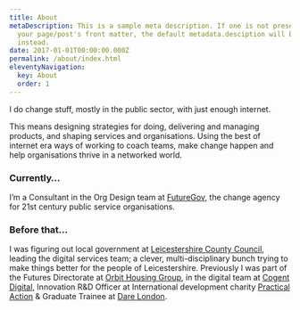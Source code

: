 ```yaml
---
title: About
metaDescription: This is a sample meta description. If one is not present in
  your page/post's front matter, the default metadata.desciption will be used
  instead.
date: 2017-01-01T00:00:00.000Z
permalink: /about/index.html
eleventyNavigation:
  key: About
  order: 1
---
```

I do change stuff, mostly in the public sector, with just enough internet.

This means designing strategies for doing, delivering and managing products, and shaping services and organisations. Using the best of internet era ways of working to coach teams, make change happen and help organisations thrive in a networked world.

### Currently…

I’m a Consultant in the Org Design team at [FutureGov](https://www.wearefuturegov.com/), the change agency for 21st century public service organisations.

### Before that...

I was figuring out local government at [Leicestershire County Council](http://leicestershire.gov.uk/), leading the digital services team; a clever, multi-disciplinary bunch trying to make things better for the people of Leicestershire. Previously I was part of the Futures Directorate at [Orbit Housing Group](http://www.orbit.org.uk/), in the digital team at [Cogent Digital](https://www.cogent.co.uk/), Innovation R&D Officer at International development charity [Practical Action](http://practicalaction.org/) & Graduate Trainee at [Dare London](https://thisisdare.com/).